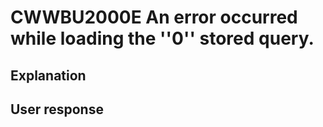 # CWWBU2000E An error occurred while loading the ''0'' stored query.

## Explanation

## User response